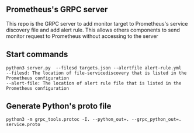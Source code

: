 ## Prometheus's GRPC server
This repo is the GRPC server to add monitor target to Prometheus's service 
discovery file and add alert rule. This allows others components to send monitor
request to Prometheus without accessing to the server

## Start commands
```
python3 server.py  --filesd targets.json --alertfile alert-rule.yml
--filesd: The location of file-servicediscovery that is listed in the Prometheus configuration
--alert-file: The location of alert rule file that is listed in the Prometheus configuration
```
## Generate Python's proto file
```
python3 -m grpc_tools.protoc -I. --python_out=. --grpc_python_out=. service.proto 
```

